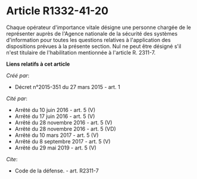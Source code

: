 # Article R1332-41-20

Chaque opérateur d'importance vitale désigne une personne chargée de le représenter auprès de l'Agence nationale de la
sécurité des systèmes d'information pour toutes les questions relatives à l'application des dispositions prévues à la
présente section. Nul ne peut être désigné s'il n'est titulaire de l'habilitation mentionnée à l'article R. 2311-7.

**Liens relatifs à cet article**

_Créé par_:

  - Décret n°2015-351 du 27 mars 2015 - art. 1

_Cité par_:

  - Arrêté du 10 juin 2016 - art. 5 (V)
  - Arrêté du 17 juin 2016 - art. 5 (V)
  - Arrêté du 28 novembre 2016 - art. 5 (V)
  - Arrêté du 28 novembre 2016 - art. 5 (VD)
  - Arrêté du 10 mars 2017 - art. 5 (V)
  - Arrêté du 8 septembre 2017 - art. 5 (V)
  - Arrêté du 29 mai 2019 - art. 5 (V)

_Cite_:

  - Code de la défense. - art. R2311-7
